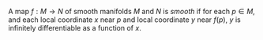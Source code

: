 A map $f: M \to N$ of smooth manifolds $M$ and $N$ is *smooth* if for each $p \in M$, and each local coordinate $x$ near $p$ and local coordinate $y$ near $f(p)$, $y$ is infinitely differentiable as a function of $x$.
